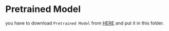 # Pretrained Model

you have to download ```Pretrained Model``` from [HERE](https://drive.google.com/file/d/1houNn-hDFO2y3XnMvOyoUYo4GvphIbib/view?usp=sharing)
and put it in this folder.


